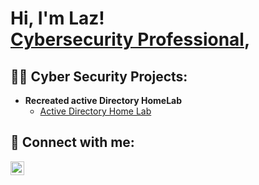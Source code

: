 <h1>Hi, I'm Laz! <br/><a  <a href="https://www.linkedin.com/in/lazaro-denis-cybersecurity/">Cybersecurity Professional</a>, 

<h2>👨‍💻 Cyber Security Projects:</h2>

- <b>Recreated active Directory HomeLab</b>
  - [Active Directory Home Lab](https://github.com/joshmadakor1/Algorithms-Practice)

<h2> 🤳 Connect with me:</h2>

[<img align="left" alt="LazCyber | LinkedIn" width="22px" src="https://cdn.jsdelivr.net/npm/simple-icons@v3/icons/linkedin.svg" />][linkedin]

[linkedin]: https://www.linkedin.com/in/lazaro-denis-cybersecurity/
